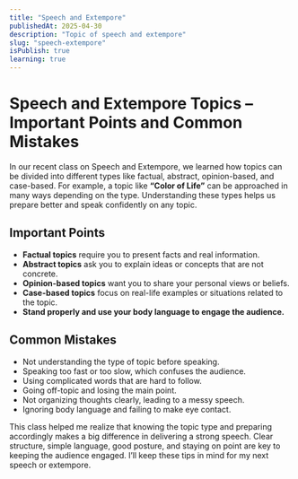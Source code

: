 ```yaml
---
title: "Speech and Extempore"
publishedAt: 2025-04-30
description: "Topic of speech and extempore"
slug: "speech-extempore"
isPublish: true
learning: true
---
```


# Speech and Extempore Topics – Important Points and Common Mistakes

In our recent class on Speech and Extempore, we learned how topics can be divided into different types like factual, abstract, opinion-based, and case-based. For example, a topic like **“Color of Life”** can be approached in many ways depending on the type. Understanding these types helps us prepare better and speak confidently on any topic.

## Important Points

- **Factual topics** require you to present facts and real information.  
- **Abstract topics** ask you to explain ideas or concepts that are not concrete.  
- **Opinion-based topics** want you to share your personal views or beliefs.  
- **Case-based topics** focus on real-life examples or situations related to the topic.  
- **Stand properly and use your body language to engage the audience.**  

## Common Mistakes

- Not understanding the type of topic before speaking.  
- Speaking too fast or too slow, which confuses the audience.  
- Using complicated words that are hard to follow.  
- Going off-topic and losing the main point.  
- Not organizing thoughts clearly, leading to a messy speech.  
- Ignoring body language and failing to make eye contact.  

This class helped me realize that knowing the topic type and preparing accordingly makes a big difference in delivering a strong speech. Clear structure, simple language, good posture, and staying on point are key to keeping the audience engaged. I’ll keep these tips in mind for my next speech or extempore.